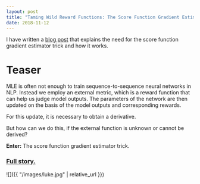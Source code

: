 ```yaml
---
layout: post
title: "Taming Wild Reward Functions: The Score Function Gradient Estimator Trick"
date: 2018-11-12
---
```

I have written a <a href='https://www.cl.uni-heidelberg.de/statnlpgroup/blog/sfge/'>blog post</a> that explains the need for the score function gradient estimator trick and how it works.

# Teaser

MLE is often not enough to train sequence-to-sequence neural networks in NLP. Instead we employ an external metric, which is a reward function that can help us judge model outputs. The parameters of the network are then updated on the basis of the model outputs and corresponding rewards.

For this update, it is necessary to obtain a derivative.

But how can we do this, if the external function is unknown or cannot be derived?

__Enter:__ The score function gradient estimator trick.

<h3><a href='https://www.cl.uni-heidelberg.de/statnlpgroup/blog/sfge/'>Full story.</a></h3>

![]({{ "/images/luke.jpg" | relative_url }})

